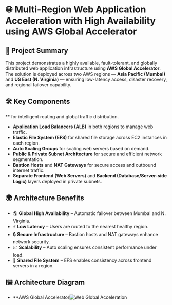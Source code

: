 # 🌐 Multi-Region Web Application Acceleration with High Availability using AWS Global Accelerator

## 📘 Project Summary
This project demonstrates a highly available, fault-tolerant, and globally distributed web application infrastructure using **AWS Global Accelerator**. The solution is deployed across two AWS regions — **Asia Pacific (Mumbai)** and **US East (N. Virginia)** — ensuring low-latency access, disaster recovery, and regional failover capability.

## 🛠️ Key Components
** for intelligent routing and global traffic distribution.
- **Application Load Balancers (ALB)** in both regions to manage web traffic.
- **Elastic File System (EFS)** for shared file storage across EC2 instances in each region.
- **Auto Scaling Groups** for scaling web servers based on demand.
- **Public & Private Subnet Architecture** for secure and efficient network segmentation.
- **Bastion Hosts** and **NAT Gateways** for secure access and outbound internet traffic.
- **Separate Frontend (Web Servers)** and **Backend (Database/Server-side Logic)** layers deployed in private subnets.

## 🌍 Architecture Benefits
- 🌎 **Global High Availability** – Automatic failover between Mumbai and N. Virginia.
- ⚡ **Low Latency** – Users are routed to the nearest healthy region.
- 🔒 **Secure Infrastructure** – Bastion hosts and NAT gateways enhance network security.
- 📈 **Scalability** – Auto scaling ensures consistent performance under load.
- 📁 **Shared File System** – EFS enables consistency across frontend servers in a region.

## 🖼️ Architecture Diagram
- **AWS Global Accelerator![Web Global Acceleration](https://github.com/user-attachments/assets/76c9fa8a-7d2a-4d10-95d3-1df7c467af34)
